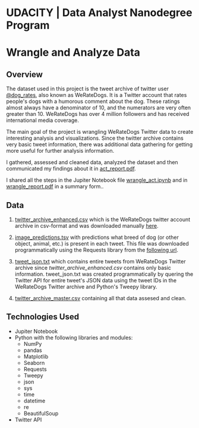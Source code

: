 # UDACITY | Data Analyst Nanodegree Program
# Wrangle and Analyze Data

## Overview

The dataset used in this project is the tweet archive of twitter user [@dog_rates](https://twitter.com/dog_rates), also known as WeRateDogs. It is a Twitter account that rates people's dogs with a humorous comment about the dog. These ratings almost always have a denominator of 10, and the numerators are very often greater than 10. WeRateDogs has over 4 million followers and has received international media coverage.

The main goal of the project is wrangling WeRateDogs Twitter data to create interesting analysis and visualizations. Since the twitter archive contains very basic tweet information, there was additional data gathering for getting more useful for further analysis information.

I gathered, assessed and cleaned data, analyzed the dataset and then communicated my findings about it in [act_report.pdf](https://github.com/aquamila/UDACITY_Wrangle_and_Analyze_Data/blob/master/act_report.pdf). 

I shared all the steps in the Jupiter Notebook file [wrangle_act.ipynb](https://github.com/aquamila/UDACITY_Wrangle_and_Analyze_Data/blob/master/wrangle_act.ipynb) and in [wrangle_report.pdf](https://github.com/aquamila/UDACITY_Wrangle_and_Analyze_Data/blob/master/wrangle_report.pdf) in a summary form..

## Data

1. [twitter_archive_enhanced.csv](https://github.com/aquamila/UDACITY_Wrangle_and_Analyze_Data/blob/master/twitter_archive_enhanced.csv) which is the WeRateDogs twitter account archive in csv-format and was downloaded manually [here](https://d17h27t6h515a5.cloudfront.net/topher/2017/August/59a4e958_twitter-archive-enhanced/twitter-archive-enhanced.csv). 

2. [image_predictions.tsv](https://github.com/aquamila/UDACITY_Wrangle_and_Analyze_Data/blob/master/image_predictions.tsv) with predictions what breed of dog (or other object, animal, etc.) is present in each tweet. This file was downloaded programmatically using the Requests library from the [following url](https://d17h27t6h515a5.cloudfront.net/topher/2017/August/599fd2ad_image-predictions/image-predictions.tsv). 

3. [tweet_json.txt](https://github.com/aquamila/UDACITY_Wrangle_and_Analyze_Data/blob/master/tweet_json.txt) which contains entire tweets from WeRateDogs Twitter archive since *twitter_archive_enhanced.csv* contains only basic information. tweet_json.txt was created programmatically by quering the Twitter API for entire tweet's JSON data using the tweet IDs in the WeRateDogs Twitter archive and Python's Tweepy library.

4. [twitter_archive_master.csv](https://github.com/aquamila/UDACITY_Wrangle_and_Analyze_Data/blob/master/twitter_archive_master.csv) containing all that data assesed and clean.

## Technologies Used

- Jupiter Notebook
- Python with the following libraries and modules:
  - NumPy
  - pandas
  - Matplotlib
  - Seaborn
  - Requests
  - Tweepy
  - json
  - sys 
  - time
  - datetime
  - re
  - BeautifulSoup
- Twitter API
